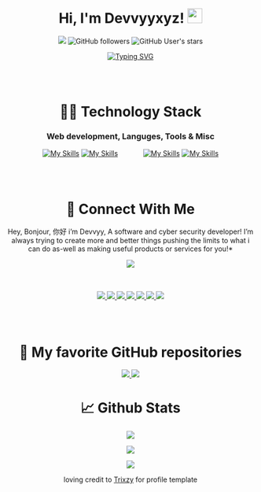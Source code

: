 <h1 align="center">
  Hi, I'm Devvyyxyz!
  <img src="https://media.giphy.com/media/hvRJCLFzcasrR4ia7z/giphy.gif" width="30px"/>
</h1>

<div align="center">
 
![](https://komarev.com/ghpvc/?username=Devvyyxyz)
![GitHub followers](https://img.shields.io/github/followers/devvyyxyz)
![GitHub User's stars](https://img.shields.io/github/stars/devvyyxyz)

<!--- https://readme-typing-svg.herokuapp.com --->
[![Typing SVG](https://readme-typing-svg.herokuapp.com?font=Inconsolata&pause=1000&color=76E63BFF&center=true&vCenter=true&width=435&lines=Discord+bot+developer;Cyber+security+student;Software+designer;Web+designer)](https://github.com/devvyyxyz)
 
</div>

<br></br>

<h1 align="center">
  👨‍💻 Technology Stack
</h1>


<!-- https://github.com/tandpfun/skill-icons -->

<h3 align="center">Web development, Languges, Tools & Misc</h3>
<div align="center">
  
  [![My Skills](https://skillicons.dev/icons?i=js,html,css,nodejs,cloudflare,gcp,mongodb,bootstrap,wordpress&perline=3&theme=dark)](https://github.com/devvyyxyz)&nbsp;[![My Skills](https://skillicons.dev/icons?i=bash,c,cs,cpp,java,php,lua,md&perline=3&theme=dark)](https://github.com/devvyyxyz)&nbsp;&nbsp;&nbsp;&nbsp;&nbsp;&nbsp;&nbsp;&nbsp;&nbsp;&nbsp;&nbsp;&nbsp;&nbsp;[![My Skills](https://skillicons.dev/icons?i=ae,pr,xd,au,ps,ai,aws,gcp,blender,py,codepen,git,figma,firebase,godot,heroku,replit,linux,mongodb,unity,unreal,vscode&perline=3&theme=dark)](https://github.com/devvyyxyz)&nbsp;[![My Skills](https://skillicons.dev/icons?i=bots&perline=3&theme=dark)](https://github.com/devvyyxyz)
  
</div>

<br></br>

<h1 align="center">
  🔗 Connect With Me
</h1> 

<div align="center">
  <p>Hey, Bonjour, 你好 i’m Devvyy, A software and cyber security developer! I’m always trying to create more and better things pushing the limits to what i can do as-well as making useful products or services for you!*</p>
  <picture>
    <img align="center" src="https://lanyard-profile-readme.vercel.app/api/664171400193638401?theme=dark&animated=true&hideDiscrim=false&idleMessage=Probably%20doing%20something%20else..." onclick="return false;">
  </picture> 
  
</div>
<br></br>
<p align="center">
  <a href="https://discordapp.com/users/664171400193638401">
    <img src="https://skillicons.dev/icons?i=discord" />
  </a>
  <a href="https://twitter.com/@devvyyxyz">
    <img src="https://skillicons.dev/icons?i=twitter" />
  </a>
  <a href="https://instagram.com">
    <img src="https://skillicons.dev/icons?i=instagram" />
  </a>
  <a href="https://github.com/devvyyxyz">
    <img src="https://skillicons.dev/icons?i=github" />
  </a>
  <a href="https://www.linkedin.com/in/khyle-mitchell-5a97a1275/">
    <img src="https://skillicons.dev/icons?i=linkedin" />
  </a>
  <a href="https://replit.com/@devvyyxyz">
    <img src="https://skillicons.dev/icons?i=replit" />
  </a>
  <a href="https://stackoverflow.com">
    <img src="https://skillicons.dev/icons?i=stackoverflow" />
  </a>
</p>

<br></br>

<h1 align="center">
  💖 My favorite GitHub repositories
</h1> 
<p align="center">
    <a href="https://github.com/devvyyxyz/noodle-bot">
        <img src="https://github-readme-stats.vercel.app/api/pin/?username=devvyyxyz&repo=noodle-bot&bg_color=0d1117&title_color=58a6ff&text_color=8b949e&icon_color=8b949e&hide_border=true&show_owner=true" />
    </a>
    <a href="https://github.com/devvyyxyz/modrinth-text-packs">
        <img src="https://github-readme-stats.vercel.app/api/pin/?username=devvyyxyz&repo=modrinth-text-packs&bg_color=0d1117&title_color=58a6ff&text_color=8b949e&icon_color=8b949e&hide_border=true&show_owner=true" />
    </a>
</p>


<h1 align="center">
  📈 Github Stats
</h1>

<!-- https://github.com/jstrieb/github-stats -->
<div align="center">
  
![](https://github-readme-streak-stats.herokuapp.com/?user=devvyyxyz&hide_border=true&background=0D1117&currStreakLabel=FFFFFF&sideLabels=FFFFFF&currStreakNum=FFFFFF&dates=FFFFFF&sideNums=FFFFFF&fire=006BD6&ring=006BD6&stroke=FFFFFFFF) 
  
![](https://github-readme-stats.vercel.app/api?username=devvyyxyz&hide_border=true&hide=issues,prs&count_private=true&show_owner=true&show_icons=true&bg_color=0d1117&title_color=ffffff&text_color=ffffff&icon_color=006bd6)
  
![](https://github-readme-stats.vercel.app/api/top-langs/?username=devvyyxyz&hide_border=true&layout=compact&card_width=445&bg_color=0d1117&title_color=ffffff&text_color=ffffff&icon_color=006bd6)

</div>
<div align="center">
  loving credit to <a href="https://github.com/trixzyy">Trixzy</a> for profile template
</div>
